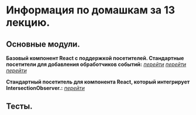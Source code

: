 # Информация по домашкам за 13 лекцию.

## Основные модули.

**Базовый компонент React с поддержкой посетителей. Стандартные посетители для добавления обработчиков событий:** [_перейти_](./my-app/src/components/some-btn.tsx) [_перейти_](./my-app/src/visitors/on.ts) [_перейти_](./my-app/src/visitors/once.ts)

**Стандартный посетитель для компонента React, который интегрирует IntersectionObserver.:** [_перейти_](./my-app/src/visitors/in-view.ts)

## Тесты.